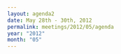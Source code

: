 ```yaml
---
layout: agenda2
date: May 28th - 30th, 2012
permalink: meetings/2012/05/agenda
year: "2012"
month: "05"
---
```

